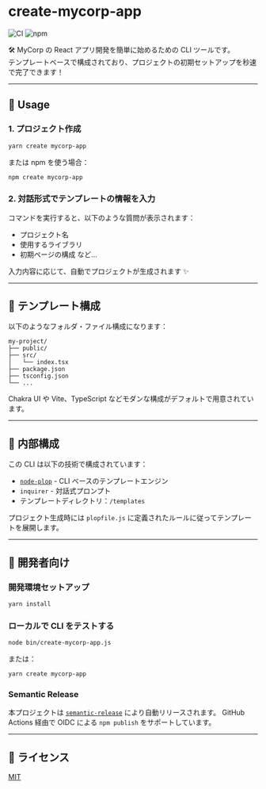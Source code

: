 # create-mycorp-app

![CI](https://github.com/aion0721/create-mycorp-app/actions/workflows/release.yaml/badge.svg)
![npm](https://img.shields.io/npm/v/create-mycorp-app.svg)

🛠️ MyCorp の React アプリ開発を簡単に始めるための CLI ツールです。  
テンプレートベースで構成されており、プロジェクトの初期セットアップを秒速で完了できます！

---

## 🚀 Usage

### 1. プロジェクト作成

```bash
yarn create mycorp-app
```

または npm を使う場合：

```bash
npm create mycorp-app
```

### 2. 対話形式でテンプレートの情報を入力

コマンドを実行すると、以下のような質問が表示されます：

- プロジェクト名
- 使用するライブラリ
- 初期ページの構成 など…

入力内容に応じて、自動でプロジェクトが生成されます ✨

---

## 📁 テンプレート構成

以下のようなフォルダ・ファイル構成になります：

```
my-project/
├── public/
├── src/
│   └── index.tsx
├── package.json
├── tsconfig.json
└── ...
```

Chakra UI や Vite、TypeScript などモダンな構成がデフォルトで用意されています。

---

## 🧱 内部構成

この CLI は以下の技術で構成されています：

- [`node-plop`](https://github.com/plopjs/node-plop) - CLI ベースのテンプレートエンジン
- `inquirer` - 対話式プロンプト
- テンプレートディレクトリ：`/templates`

プロジェクト生成時には `plopfile.js` に定義されたルールに従ってテンプレートを展開します。

---

## 🔧 開発者向け

### 開発環境セットアップ

```bash
yarn install
```

### ローカルで CLI をテストする

```bash
node bin/create-mycorp-app.js
```

または：

```bash
yarn create mycorp-app
```

### Semantic Release

本プロジェクトは [`semantic-release`](https://github.com/semantic-release/semantic-release) により自動リリースされます。
GitHub Actions 経由で OIDC による `npm publish` をサポートしています。

---

## 🪪 ライセンス

[MIT](./LICENSE)
